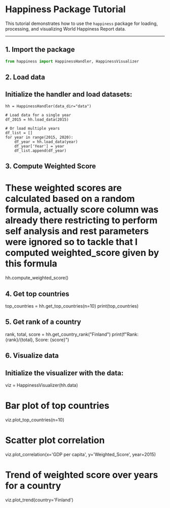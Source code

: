 # Happiness Package Tutorial

This tutorial demonstrates how to use the `happiness` package for loading, processing, and visualizing World Happiness Report data.

---

## 1. Import the package
```python
from happiness import HappinessHandler, HappinessVisualizer
```

## 2. Load data
## Initialize the handler and load datasets:
```
hh = HappinessHandler(data_dir="data")

# Load data for a single year
df_2015 = hh.load_data(2015)

# Or load multiple years
df_list = []
for year in range(2015, 2020):
    df_year = hh.load_data(year)
    df_year['Year'] = year
    df_list.append(df_year)

```
## 3. Compute Weighted Score
# These weighted scores are calculated based on a random formula, actually score column was already there restricting to perform self analysis and rest parameters were ignored so to tackle that I computed weighted_score given by this formula

hh.compute_weighted_score()

## 4. Get top countries

top_countries = hh.get_top_countries(n=10)
print(top_countries)

## 5. Get rank of a country

rank, total, score = hh.get_country_rank("Finland")
print(f"Rank: {rank}/{total}, Score: {score}")

## 6. Visualize data
## Initialize the visualizer with the data:

viz = HappinessVisualizer(hh.data)

# Bar plot of top countries
viz.plot_top_countries(n=10)

# Scatter plot correlation
viz.plot_correlation(x='GDP per capita', y='Weighted_Score', year=2015)

# Trend of weighted score over years for a country
viz.plot_trend(country='Finland')

